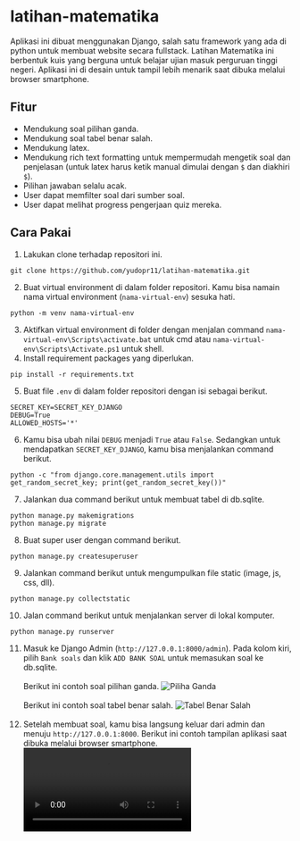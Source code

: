 # latihan-matematika
Aplikasi ini dibuat menggunakan Django, salah satu framework yang ada di python untuk membuat website secara fullstack. Latihan Matematika ini berbentuk kuis yang berguna untuk belajar ujian masuk perguruan tinggi negeri. Aplikasi ini di desain untuk tampil lebih menarik saat dibuka melalui browser smartphone.

## Fitur
- Mendukung soal pilihan ganda.
- Mendukung soal tabel benar salah.
- Mendukung latex.
- Mendukung rich text formatting untuk mempermudah mengetik soal dan penjelasan (untuk latex harus ketik manual dimulai dengan `$` dan diakhiri `$`).
- Pilihan jawaban selalu acak.
- User dapat memfilter soal dari sumber soal.
- User dapat melihat progress pengerjaan quiz mereka.
## Cara Pakai
1. Lakukan clone terhadap repositori ini. <br>
```
git clone https://github.com/yudopr11/latihan-matematika.git
```
2. Buat virtual environment di dalam folder repositori. Kamu bisa namain nama virtual environment (`nama-virtual-env`) sesuka hati.
```
python -m venv nama-virtual-env
```
3. Aktifkan virtual environment di folder dengan menjalan command `nama-virtual-env\Scripts\activate.bat` untuk cmd atau `nama-virtual-env\Scripts\Activate.ps1` untuk shell.
4. Install requirement packages yang diperlukan.
```
pip install -r requirements.txt
```
5. Buat file `.env` di dalam folder repositori dengan isi sebagai berikut.
```
SECRET_KEY=SECRET_KEY_DJANGO
DEBUG=True
ALLOWED_HOSTS='*'
```
6. Kamu bisa ubah nilai `DEBUG` menjadi `True` atau `False`. Sedangkan untuk mendapatkan `SECRET_KEY_DJANGO`, kamu bisa menjalankan command berikut.
```
python -c "from django.core.management.utils import get_random_secret_key; print(get_random_secret_key())"
```
7. Jalankan dua command berikut untuk membuat tabel di db.sqlite.
```
python manage.py makemigrations
python manage.py migrate
```
8. Buat super user dengan command berikut.
```
python manage.py createsuperuser
```
9. Jalankan command berikut untuk mengumpulkan file static (image, js, css, dll).
```
python manage.py collectstatic
```
10. Jalan command berikut untuk menjalankan server di lokal komputer.
```
python manage.py runserver
```
11. Masuk ke Django Admin (`http://127.0.0.1:8000/admin`). Pada kolom kiri, pilih `Bank soals` dan klik `ADD BANK SOAL` untuk memasukan soal ke db.sqlite.<br><br>
Berikut ini contoh soal pilihan ganda.
![Piliha Ganda](https://res.cloudinary.com/dnf9bfdne/image/upload/v1679148039/pilihan-ganda_yxb1ya.jpg)<br><br>
Berikut ini contoh soal tabel benar salah.
![Tabel Benar Salah](https://res.cloudinary.com/dnf9bfdne/image/upload/v1679148247/tabel-benar-salah_esgxpn.jpg)<br><br>
12. Setelah membuat soal, kamu bisa langsung keluar dari admin dan menuju `http://127.0.0.1:8000`. Berikut ini contoh tampilan aplikasi saat dibuka melalui browser smartphone.<br>
![Demo Aplikasi](https://user-images.githubusercontent.com/107313576/226112267-85455bbe-ec43-4530-8b2a-acad0de1c223.mp4)
